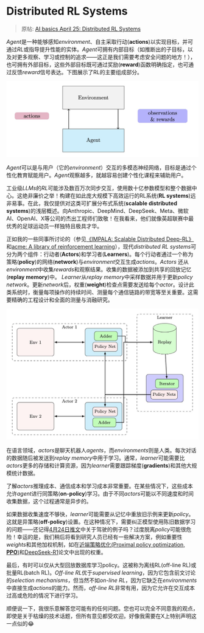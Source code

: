 # Distributed RL Systems

> 原帖: [AI basics April 25:  Distributed RL Systems](https://x.com/NandoDF/status/1915548697548464359)

*Agent*是一种能够感知*environment*、自主采取行动(**actions**)以实现目标，并可通过*RL*或指导提升性能的实体。*Agent*可拥有内部目标（如推断出的子目标，以及对更多观察、学习或控制的追求——这正是我们需要考虑安全问题的地方！），也可拥有外部目标，这些外部目标既可通过奖励(**reward**)函数明确指定，也可通过反馈*reward*信号表达。下图展示了RL的主要组成部分。

![RL ingredients.jpg](../src/RL%20ingredients.jpg)

*Agent*可以是与用户（它的*environment*）交互的多模态神经网络，目标是通过个性化教育赋能用户。*Agent*观察越多，就越容易创建个性化课程来辅助用户。

工业级*LLMs*的*RL*可能涉及数百万次同步交互，使用数十亿参数模型和整个数据中心。这绝非廉价之举！构建在如此庞大规模下高效运行的RL系统(**RL systems**)远非易事。在此，我仅提供对这类可扩展分布式系统(**scalable distributed systems**)的浅层概述。向Anthropic、DeepMind、DeepSeek、Meta、微软AI、OpenAI、X等公司的杰出工程师们致敬！在我看来，他们就像英超联赛中最优秀的足球运动员一样独特且极具才华。

正如我的一些同事所讨论的（参见[《IMPALA: Scalable Distributed Deep-RL》](https://arxiv.org/abs/1802.01561)和[acme: A library of reinforcement learning](https://github.com/google-deepmind/acme)），现代*distributed RL systems*可分为两个组件：行动者(**Actors**)和学习者(**Learners**)。每个行动者通过一个称为策略(**policy**)的网络(**network**)与*environment*交互生成*actions*。*Actors* 还从*environment*中收集*rewards*和观察结果。收集的数据被添加到共享的回放记忆(**replay memory**)中。 *Learner*从*replay memory*中采样数据并用于更新*policy network*。更新*network*后，权重(**weight**)检查点需要发送给每个*actor*。设计此类系统时，衡量每项操作的持续时间、测量每个通信链路的带宽等至关重要。这需要精确的工程设计和全面的测量与消融研究。

![modern distributed RL systems.jpg](../src/modern%20distributed%20RL%20systems.jpg)

在语言领域，*actors*是聊天机器人*agents*，而*environments*则是人类。每次对话的数据随后被发送到*replay memory*中用于学习。通常，*learner*可能需要比*actors*更多的存储和计算资源，因为*learner*需要跟踪梯度(**gradients**)和其他大规模统计数据。

了解*actors*推理成本、通信成本和学习成本非常重要。在某些情况下，这些成本允许*agent*进行同策略(**on-policy**)学习。由于不同*actors*可能以不同速度和时间收集数据，这个过程通常是异步的。

如果数据收集速度不够快，*learner*可能需要从记忆中重放旧示例来更新*policy*。这就是异策略(**off-policy**)设置。在这种情况下，需要纠正模型使用陈旧数据学习的问题——还记得[4月24日推文](2025-04-24_RL%20vs%20SFT.md)中关于驾驶的例子吗？过度脱离*policy*可能很危险！幸运的是，我们稍后将看到研究人员已经有一些解决方案，例如重要性*weights*和其他加权机制，如在[近端策略优化(Proximal policy optimization, **PPO**)](https://en.wikipedia.org/wiki/Proximal_policy_optimization)和[DeepSeek-R1](https://arxiv.org/abs/2501.12948)论文中出现的权重。

最后，有时可以仅从大型回放数据库学习policy。这被称为离线RL(off-line RL)或批量RL(batch RL)。*Off-line RL*优于*supervised learning*，因为它包含前文讨论的*selection mechanisms*，但当然不如*on-line RL*，因为它缺乏在*environments*中直接生成*actions*的能力。然而，*off-line RL*非常有用，因为它允许在交互成本过高或危险的情况下进行学习。

顺便说一下，我很乐意解答您可能有的任何问题。您也可以完全不同意我的观点，即使是关于枯燥的技术话题，但所有意见都受欢迎。好像我需要在X上特别声明这一点似的😂